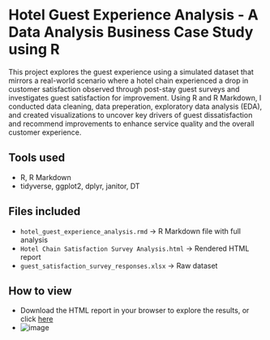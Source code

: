 # Hotel Guest Experience Analysis - A Data Analysis Business Case Study using R

This project explores the guest experience using a simulated dataset that mirrors a real-world scenario where a hotel chain experienced a drop in customer satisfaction observed through post-stay guest surveys and investigates guest satisfaction for improvement. Using R and R Markdown, I conducted data cleaning, data preperation, exploratory data analysis (EDA), and created visualizations to uncover key drivers of guest dissatisfaction and recommend improvements to enhance service quality and the overall customer experience.

## Tools used
- R, R Markdown
- tidyverse, ggplot2, dplyr, janitor, DT

## Files included
- `hotel_guest_experience_analysis.rmd` → R Markdown file with full analysis
- `Hotel Chain Satisfaction Survey Analysis.html` → Rendered HTML report
- `guest_satisfaction_survey_responses.xlsx` → Raw dataset

## How to view
- Download the HTML report in your browser to explore the results, or click [here](https://710ef0be862f41b5bfd09e70c6ed0ed2.app.posit.cloud/file_show?path=%2Fcloud%2Fproject%2Fhotel_guest_experience_analysis.html)
- ![image](https://github.com/user-attachments/assets/5d6028f4-cd3e-4a4d-95bc-010eee0e76d7)

